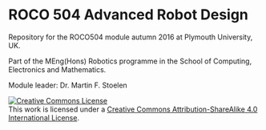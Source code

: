 # ROCO 504 Advanced Robot Design
Repository for the ROCO504 module autumn 2016 at Plymouth University, UK.

Part of the MEng(Hons) Robotics programme in the School of Computing, Electronics and Mathematics.

Module leader: Dr. Martin F. Stoelen

<a rel="license" href="http://creativecommons.org/licenses/by-sa/4.0/"><img alt="Creative Commons License" style="border-width:0" src="https://i.creativecommons.org/l/by-sa/4.0/88x31.png" /></a><br />This work is licensed under a <a rel="license" href="http://creativecommons.org/licenses/by-sa/4.0/">Creative Commons Attribution-ShareAlike 4.0 International License</a>.
